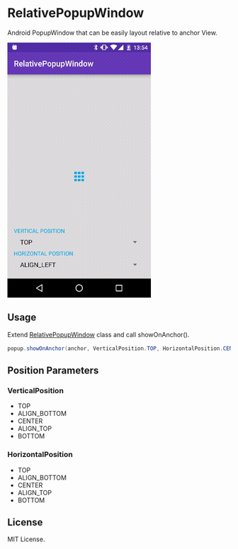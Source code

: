 # RelativePopupWindow
Android PopupWindow that can be easily layout relative to anchor View.

![Art](art/art1.gif)

## Usage

Extend [RelativePopupWindow](relativepopupwindow/src/main/java/com/labo/kaji/relativepopupwindow/RelativePopupWindow.java) class and call showOnAnchor().

```java
popup.showOnAnchor(anchor, VerticalPosition.TOP, HorizontalPosition.CENTER);
```

## Position Parameters

### VerticalPosition

- TOP
- ALIGN_BOTTOM
- CENTER
- ALIGN_TOP
- BOTTOM

### HorizontalPosition

- TOP
- ALIGN_BOTTOM
- CENTER
- ALIGN_TOP
- BOTTOM

## License

MIT License.
